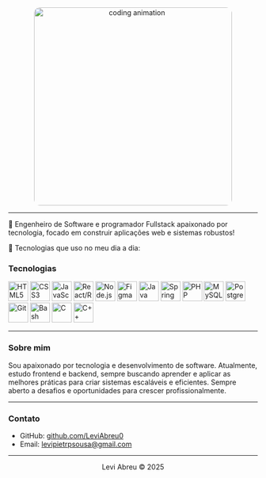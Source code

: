 <div align="center">
  <img src="https://i.pinimg.com/originals/06/60/ef/0660efe82fa3da42ed56eef013171835.gif" alt="coding animation" width="400" style="border-radius: 12px;" />
</div>

---

🎯 Engenheiro de Software e programador Fullstack apaixonado por tecnologia, focado em construir aplicações web e sistemas robustos!

🚀 Tecnologias que uso no meu dia a dia:

### Tecnologias

<p align="left">
  <img src="https://cdn.jsdelivr.net/gh/devicons/devicon/icons/html5/html5-original.svg" width="40" title="HTML5"/>
  <img src="https://cdn.jsdelivr.net/gh/devicons/devicon/icons/css3/css3-original.svg" width="40" title="CSS3"/>
  <img src="https://cdn.jsdelivr.net/gh/devicons/devicon/icons/javascript/javascript-original.svg" width="40" title="JavaScript"/>
  <img src="https://cdn.jsdelivr.net/gh/devicons/devicon/icons/react/react-original.svg" width="40" title="React/React Native"/>
  <img src="https://cdn.jsdelivr.net/gh/devicons/devicon/icons/nodejs/nodejs-original.svg" width="40" title="Node.js"/>
  <img src="https://cdn.jsdelivr.net/gh/devicons/devicon/icons/figma/figma-original.svg" width="40" title="Figma"/>
  <img src="https://cdn.jsdelivr.net/gh/devicons/devicon/icons/java/java-original.svg" width="40" title="Java"/>
  <img src="https://cdn.jsdelivr.net/gh/devicons/devicon/icons/spring/spring-original.svg" width="40" title="Spring Boot"/>
  <img src="https://cdn.jsdelivr.net/gh/devicons/devicon/icons/php/php-original.svg" width="40" title="PHP"/>
  <img src="https://cdn.jsdelivr.net/gh/devicons/devicon/icons/mysql/mysql-original.svg" width="40" title="MySQL"/>
  <img src="https://cdn.jsdelivr.net/gh/devicons/devicon/icons/postgresql/postgresql-original.svg" width="40" title="PostgreSQL"/>
  <img src="https://cdn.jsdelivr.net/gh/devicons/devicon/icons/git/git-original.svg" width="40" title="Git"/>
  <img src="https://cdn.jsdelivr.net/gh/devicons/devicon/icons/bash/bash-original.svg" width="40" title="Bash"/>
  <img src="https://cdn.jsdelivr.net/gh/devicons/devicon/icons/c/c-original.svg" width="40" title="C"/>
  <img src="https://cdn.jsdelivr.net/gh/devicons/devicon/icons/cplusplus/cplusplus-original.svg" width="40" title="C++"/>

</p>

---

<h3>Sobre mim</h3>

Sou apaixonado por tecnologia e desenvolvimento de software. Atualmente, estudo frontend e backend, sempre buscando aprender e aplicar as melhores práticas para criar sistemas escaláveis e eficientes. Sempre aberto a desafios e oportunidades para crescer profissionalmente.

---

<h3>Contato</h3>

- GitHub: [github.com/LeviAbreu0](https://github.com/LeviAbreu0)   
- Email: levipietrpsousa@gmail.com
---

<p align="center">Levi Abreu © 2025</p>

